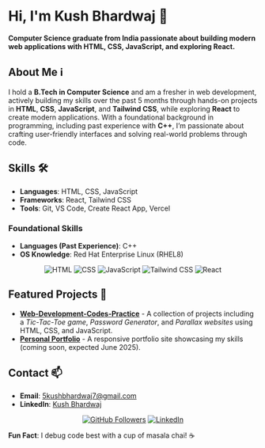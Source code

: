 <p align="center">
  <script src="https://unpkg.com/@dotlottie/player-component@2.7.12/dist/dotlottie-player.mjs" type="module"></script>
<dotlottie-player src="https://lottie.host/14d1dc93-3d87-4895-ad10-73c30c98c5ee/J6uYYuY94G.lottie" background="transparent" speed="1" style="width: 300px; height: 300px" loop autoplay></dotlottie-player>
</p>

# **Hi, I'm Kush Bhardwaj** 👋
**Computer Science graduate from India passionate about building modern web applications with HTML, CSS, JavaScript, and exploring React.**

## **About Me** ℹ️
I hold a **B.Tech in Computer Science** and am a fresher in web development, actively building my skills over the past 5 months through hands-on projects in **HTML**, **CSS**, **JavaScript**, and **Tailwind CSS**, while exploring **React** to create modern applications. With a foundational background in programming, including past experience with **C++**, I’m passionate about crafting user-friendly interfaces and solving real-world problems through code.

## **Skills** 🛠️
- **Languages**: HTML, CSS, JavaScript  
- **Frameworks**: React, Tailwind CSS  
- **Tools**: Git, VS Code, Create React App, Vercel  
### **Foundational Skills**  
- **Languages (Past Experience)**: C++  
- **OS Knowledge**: Red Hat Enterprise Linux (RHEL8)  

<p align="center">
  <img src="https://img.shields.io/badge/HTML-E34F26?logo=html5&logoColor=white" alt="HTML"/>
  <img src="https://img.shields.io/badge/CSS-1572B6?logo=css3&logoColor=white" alt="CSS"/>
  <img src="https://img.shields.io/badge/JavaScript-F7DF1E?logo=javascript&logoColor=black" alt="JavaScript"/>
  <img src="https://img.shields.io/badge/Tailwind_CSS-38B2AC?logo=tailwind-css&logoColor=white" alt="Tailwind CSS"/>
  <img src="https://img.shields.io/badge/React-61DAFB?logo=react&logoColor=black" alt="React"/>
</p>

## **Featured Projects** 🚀
- **[Web-Development-Codes-Practice](https://github.com/root-kush369/Web-Development-Codes-Practice)** - A collection of projects including a *Tic-Tac-Toe game*, *Password Generator*, and *Parallax websites* using HTML, CSS, and JavaScript.  
- **[Personal Portfolio](https://github.com/root-kush369/Portfolio)** - A responsive portfolio site showcasing my skills (coming soon, expected June 2025).

## **Contact** 📫
- **Email**: 5kushbhardwaj7@gmail.com  
- **LinkedIn**: [Kush Bhardwaj](https://www.linkedin.com/in/kush-bhardwaj7/)  

<p align="center">
  <a href="https://github.com/root-kush369"><img src="https://img.shields.io/github/followers/root-kush369?label=Follow%20Me&style=social" alt="GitHub Followers"/></a>
  <a href="https://www.linkedin.com/in/kush-bhardwaj7/"><img src="https://img.shields.io/badge/LinkedIn-Connect-blue?logo=linkedin" alt="LinkedIn"/></a>
</p>

**Fun Fact**: I debug code best with a cup of masala chai! ☕
